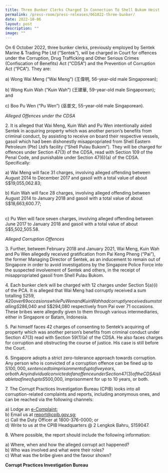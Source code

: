 ```yaml
---
title: Three Bunker Clerks Charged In Connection To Shell Bukom Heist
permalink: /press-room/press-releases/061022-three-bunker/
date: 2022-10-06
layout: post
description: ""
image: ""
---
```

On 6 October 2022, three bunker clerks, previously employed by Sentek Marine &amp;
Trading Pte Ltd (“Sentek”), will be charged in Court for offences under the Corruption, Drug
Trafficking and Other Serious Crimes (Confiscation of Benefits) Act (“CDSA”) and the
Prevention of Corruption Act (“PCA”). They are:

a) Wong Wai Meng (“Wai Meng”) (王偉明, 56-year-old male Singaporean);

b) Wong Kuin Wah (“Kuin Wah”) (王建華, 59-year-old male Singaporean); and

c) Boo Pu Wen (“Pu Wen”) (巫普文, 55-year-old male Singaporean).

*Alleged Offences under the CDSA*

2\. It is alleged that Wai Meng, Kuin Wah and Pu Wen intentionally aided Sentek in
acquiring property which was another person’s benefits from criminal conduct, by assisting
to receive on board their respective vessels, gasoil which had been dishonestly
misappropriated from Shell Eastern Petroleum (Pte) Ltd’s facility (“Shell Pulau Bukom”).
They will be charged for offences under Section 47(3) of the CDSA, read with Section 109
of the Penal Code, and punishable under Section 47(6)(a) of the CDSA. Specifically:

a) Wai Meng will face 31 charges, involving alleged offending between August 2014 to
December 2017 and gasoil with a total value of about S$19,055,062.83;

b) Kuin Wah will face 28 charges, involving alleged offending between August 2014 to
January 2018 and gasoil with a total value of about S$18,663,600.77; 

<br> 
c) Pu Wen will face seven charges, involving alleged offending between June 2017 to
January 2018 and gasoil with a total value of about S$5,502,505.58.

*Alleged Corruption Offences*

3\. Further, between February 2018 and January 2021, Wai Meng, Kuin Wah and Pu
Wen allegedly received gratification from Pai Keng Pheng (“Pai”), the former Managing
Director of Sentek, as an inducement to remain out of Singapore in order to avoid
investigations by the Singapore Police Force into the suspected involvement of Sentek and
others, in the receipt of misappropriated gasoil from Shell Pulau Bukom.

4\. Each bunker clerk will be charged with 12 charges under Section 5(a)(i) of the PCA.
It is alleged that Wai Meng had corruptly received a sum totalling S$259,420 over 69
occasions while Pu Wen and Kuin Wah had corruptly received sums totalling S$286,040
and S$294,080 respectively from Pai over 71 occasions. These bribes were allegedly given
to them through various intermediaries, either in Singapore or Batam, Indonesia.

5\. Pai himself faces 42 charges of consenting to Sentek’s acquiring of property which
was another person’s benefits from criminal conduct under Section 47(3) read with Section
59(1)(a) of the CDSA. He also faces charges for corruption and obstructing the course of
justice. His case is still before the Court.

6\. Singapore adopts a strict zero-tolerance approach towards corruption. Any person
who is convicted of a corruption offence can be fined up to S$100,000, sentenced to
imprisonment of up to five years, or both. Any individual convicted of an offence under
Section 47(3) of the CDSA is liable to a fine of up to S$500,000, imprisonment for up to 10
years, or both.

7\. The Corrupt Practices Investigation Bureau (CPIB) looks into all corruption-related
complaints and reports, including anonymous ones, and can be reached via the
following channels:

a) Lodge an [e-Complaint](/e-services/e-complaint-for-corrupt-conduct);<br>
b) Email us at <a class="spamspan" href="mailto:report@cpib.gov.sg">report@cpib.gov.sg</a>;<br />
c) Call the Duty Officer at 1800-376-0000; or<br />
d) Write to us at the CPIB Headquarters @ 2 Lengkok Bahru, S159047.

8\. Where possible, the report should include the following information:

a) Where, when and how the alleged corrupt act happened?<br />
b) Who was involved and what were their roles?<br />
c) What was the bribe given and the favour shown?

**Corrupt Practices Investigation Bureau**